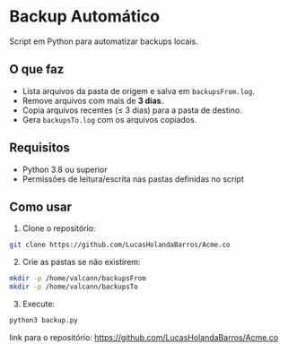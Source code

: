 # Backup Automático

Script em Python para automatizar backups locais.

## O que faz
- Lista arquivos da pasta de origem e salva em `backupsFrom.log`.
- Remove arquivos com mais de **3 dias**.
- Copia arquivos recentes (≤ 3 dias) para a pasta de destino.
- Gera `backupsTo.log` com os arquivos copiados.

## Requisitos
- Python 3.8 ou superior
- Permissões de leitura/escrita nas pastas definidas no script

## Como usar
1. Clone o repositório:
```bash
git clone https://github.com/LucasHolandaBarros/Acme.co
```
2. Crie as pastas se não existirem:
```bash
mkdir -p /home/valcann/backupsFrom
mkdir -p /home/valcann/backupsTo
```
3. Execute:
```bash
python3 backup.py
```

link para o repositório: https://github.com/LucasHolandaBarros/Acme.co
